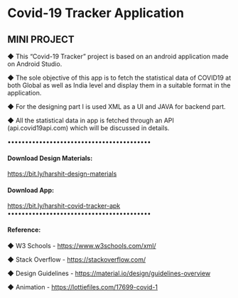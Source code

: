 # Covid-19 Tracker Application

## MINI PROJECT
◆ This “Covid-19 Tracker” project is based on an android application made on Android Studio.

◆ The sole objective of this app is to fetch the statistical data of COVID19 at both Global as well as India level and display them in a suitable format in the application.

◆ For the designing part I is used XML as a UI and JAVA  for backend part.

◆ All the statistical data in app is fetched through an API (api.covid19api.com) which will be discussed in details.


•••••••••••••••••••••••••••••••••••••••••
#### Download Design Materials:
https://bit.ly/harshit-design-materials

#### Download App:
https://bit.ly/harshit-covid-tracker-apk
•••••••••••••••••••••••••••••••••••••••••


#### Reference:
◆ W3 Schools - https://www.w3schools.com/xml/ 

◆ Stack Overflow - https://stackoverflow.com/

◆ Design Guidelines - https://material.io/design/guidelines-overview

◆ Animation - https://lottiefiles.com/17699-covid-1



